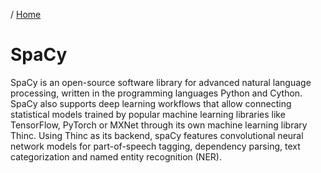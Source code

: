 / [Home](index.md)

# SpaCy

SpaCy is an open-source software library for advanced natural language processing, written in the programming languages Python and Cython. SpaCy also supports deep learning workflows that allow connecting statistical models trained by popular machine learning libraries like TensorFlow, PyTorch or MXNet through its own machine learning library Thinc. Using Thinc as its backend, spaCy features convolutional neural network models for part-of-speech tagging, dependency parsing, text categorization and named entity recognition (NER).
